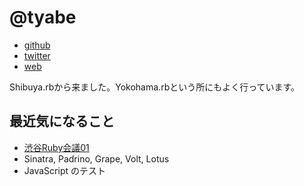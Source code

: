 # @tyabe

- [github](https://github.com/tyabe)
- [twitter](https://twitter.com/tyabe)
- [web](http://nilidea.com/)


Shibuya.rbから来ました。Yokohama.rbという所にもよく行っています。

## 最近気になること

- [渋谷Ruby会議01](http://regional.rubykaigi.org/shibuya01/)
- Sinatra, Padrino, Grape, Volt, Lotus
- JavaScript のテスト
